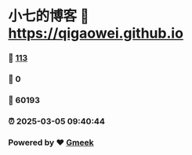 # 小七的博客 :link: https://qigaowei.github.io 
### :page_facing_up: [113](https://qigaowei.github.io/tag.html) 
### :speech_balloon: 0 
### :hibiscus: 60193 
### :alarm_clock: 2025-03-05 09:40:44 
### Powered by :heart: [Gmeek](https://github.com/Meekdai/Gmeek)
